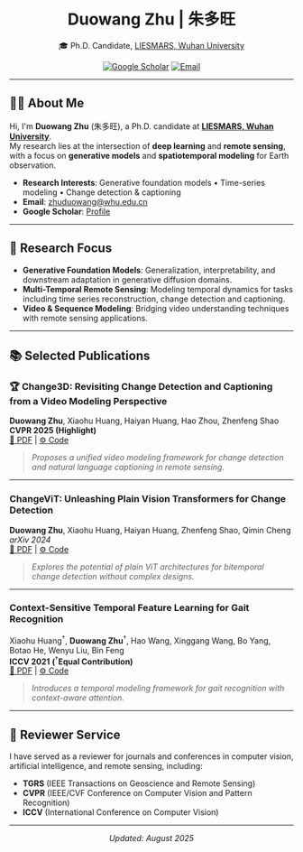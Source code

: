 <div align="center">
  
# Duowang Zhu | 朱多旺

🎓 Ph.D. Candidate, [LIESMARS, Wuhan University](https://liesmars.whu.edu.cn/)  

[![Google Scholar](https://pfst.cf2.poecdn.net/base/image/d2986037de5aea29da3b987770ed5270fb1de8dee5c5f2f91761857797c61f64?pmaid=448021937)](https://scholar.google.com/citations?user=9qk9xhoAAAAJ&hl=en)
[![Email](https://pfst.cf2.poecdn.net/base/image/7f1ee7f345339ca8414c19b33e31bb489dbf5a8bdaf903773b7fd7e7d03abeea?pmaid=448021936)](mailto:zhuduowang@whu.edu.cn)

</div>

---

## 🧑‍💻 About Me

Hi, I'm **Duowang Zhu** (朱多旺), a Ph.D. candidate at **[LIESMARS, Wuhan University](https://liesmars.whu.edu.cn/)**.  
My research lies at the intersection of **deep learning** and **remote sensing**, with a focus on **generative models** and **spatiotemporal modeling** for Earth observation.

- **Research Interests**: Generative foundation models • Time-series modeling • Change detection & captioning  
- **Email**: [zhuduowang@whu.edu.cn](mailto:zhuduowang@whu.edu.cn)  
- **Google Scholar**: [Profile](https://scholar.google.com/citations?user=9qk9xhoAAAAJ&hl=en)

---

## 🔬 Research Focus

- **Generative Foundation Models**: Generalization, interpretability, and downstream adaptation in generative diffusion domains.  
- **Multi-Temporal Remote Sensing**: Modeling temporal dynamics for tasks including time series reconstruction, change detection and captioning.
- **Video & Sequence Modeling**: Bridging video understanding techniques with remote sensing applications.

---

## 📚 Selected Publications

### 🏆 **Change3D: Revisiting Change Detection and Captioning from a Video Modeling Perspective**  
**Duowang Zhu**, Xiaohu Huang, Haiyan Huang, Hao Zhou, Zhenfeng Shao  
**CVPR 2025 (Highlight)**  
[📄 PDF](https://openaccess.thecvf.com/content/CVPR2025/papers/Zhu_Change3D_Revisiting_Change_Detection_and_Captioning_from_A_Video_Modeling_CVPR_2025_paper.pdf) | [⚙️ Code](https://github.com/zhuduowang/Change3D)  
> *Proposes a unified video modeling framework for change detection and natural language captioning in remote sensing.*

---

### **ChangeViT: Unleashing Plain Vision Transformers for Change Detection**  
**Duowang Zhu**, Xiaohu Huang, Haiyan Huang, Zhenfeng Shao, Qimin Cheng  
*arXiv 2024*  
[📄 PDF](https://arxiv.org/pdf/2406.12847) | [⚙️ Code](https://github.com/zhuduowang/ChangeViT)  
> *Explores the potential of plain ViT architectures for bitemporal change detection without complex designs.*

---

### **Context-Sensitive Temporal Feature Learning for Gait Recognition**  
Xiaohu Huang<sup>†</sup>, **Duowang Zhu**<sup>†</sup>, Hao Wang, Xinggang Wang, Bo Yang, Botao He, Wenyu Liu, Bin Feng  
**ICCV 2021** **(**<sup>†</sup>**Equal Contribution)**  
[📄 PDF](https://openaccess.thecvf.com/content/ICCV2021/papers/Huang_Context-Sensitive_Temporal_Feature_Learning_for_Gait_Recognition_ICCV_2021_paper.pdf) | [⚙️ Code](https://github.com/OliverHxh/CSTL)  
> *Introduces a temporal modeling framework for gait recognition with context-aware attention.*

---

## 📝 Reviewer Service

I have served as a reviewer for journals and conferences in computer vision, artificial intelligence, and remote sensing, including:

- **TGRS** (IEEE Transactions on Geoscience and Remote Sensing)  
- **CVPR** (IEEE/CVF Conference on Computer Vision and Pattern Recognition)  
- **ICCV** (International Conference on Computer Vision)  

---

<div align="center">
  <em>Updated: August 2025</em>
</div>
